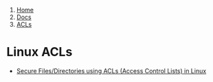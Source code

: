 <!-- -
Title: ACLs
Description: Notes and links on Access Control Lists
First Published: 2014-04-26
- -->

<ol class="breadcrumb" itemprop="breadcrumb">
	<li><a href="/">Home</a></li>
	<li><a href="/docs/">Docs</a></li>
	<li><a href="/docs/acl.html">ACLs</a></li>
</ol>

Linux ACLs
==========

*   [Secure Files/Directories using ACLs (Access Control Lists) in Linux](http://www.tecmint.com/secure-files-using-acls-in-linux/)
